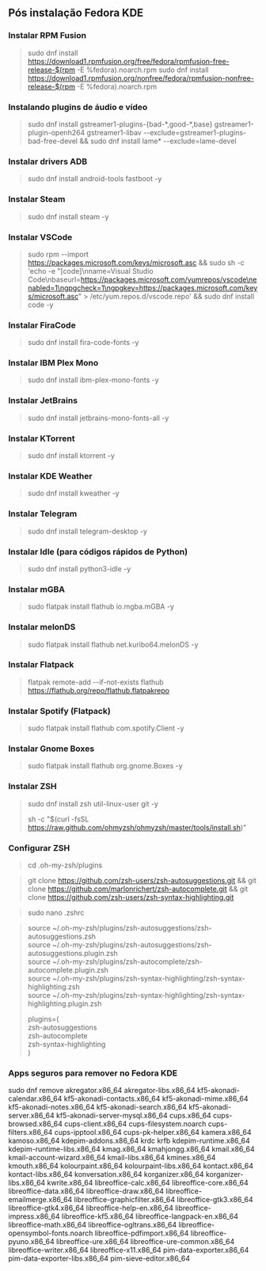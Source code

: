 ## Pós instalação Fedora KDE

### Instalar RPM Fusion

> sudo dnf install https://download1.rpmfusion.org/free/fedora/rpmfusion-free-release-$(rpm -E %fedora).noarch.rpm sudo dnf install https://download1.rpmfusion.org/nonfree/fedora/rpmfusion-nonfree-release-$(rpm -E %fedora).noarch.rpm

### Instalando plugins de áudio e vídeo

> sudo dnf install gstreamer1-plugins-{bad-\*,good-\*,base} gstreamer1-plugin-openh264 gstreamer1-libav --exclude=gstreamer1-plugins-bad-free-devel && sudo dnf install lame\* --exclude=lame-devel

### Instalar drivers ADB

> sudo dnf install android-tools fastboot -y

### Instalar Steam

> sudo dnf install steam -y

### Instalar VSCode

> sudo rpm --import https://packages.microsoft.com/keys/microsoft.asc && sudo sh -c 'echo -e "[code]\nname=Visual Studio Code\nbaseurl=https://packages.microsoft.com/yumrepos/vscode\nenabled=1\ngpgcheck=1\ngpgkey=https://packages.microsoft.com/keys/microsoft.asc" > /etc/yum.repos.d/vscode.repo' && sudo dnf install code -y

### Instalar FiraCode

> sudo dnf install fira-code-fonts -y

### Instalar IBM Plex Mono

> sudo dnf install ibm-plex-mono-fonts -y

### Instalar JetBrains

> sudo dnf install jetbrains-mono-fonts-all -y

### Instalar KTorrent

> sudo dnf install  ktorrent -y

### Instalar KDE Weather

> sudo dnf install kweather -y

### Instalar Telegram

> sudo dnf install  telegram-desktop -y

### Instalar Idle (para códigos rápidos de Python)

> sudo dnf install python3-idle -y

### Instalar mGBA

> sudo flatpak install flathub io.mgba.mGBA -y

### Instalar melonDS

> sudo flatpak install flathub net.kuribo64.melonDS -y

### Instalar Flatpack

> flatpak remote-add --if-not-exists flathub https://flathub.org/repo/flathub.flatpakrepo

### Instalar Spotify (Flatpack)

> sudo flatpak install flathub com.spotify.Client -y

### Instalar Gnome Boxes

> sudo flatpak install flathub org.gnome.Boxes -y

### Instalar ZSH

> sudo dnf install zsh util-linux-user git -y
>
> sh -c "$(curl -fsSL https://raw.github.com/ohmyzsh/ohmyzsh/master/tools/install.sh)"

### Configurar ZSH

> cd .oh-my-zsh/plugins

> git clone https://github.com/zsh-users/zsh-autosuggestions.git && git clone https://github.com/marlonrichert/zsh-autocomplete.git  && git clone https://github.com/zsh-users/zsh-syntax-highlighting.git

> sudo nano .zshrc

> source ~/.oh-my-zsh/plugins/zsh-autosuggestions/zsh-autosuggestions.zsh <br>
> source ~/.oh-my-zsh/plugins/zsh-autosuggestions/zsh-autosuggestions.plugin.zsh <br>
> source ~/.oh-my-zsh/plugins/zsh-autocomplete/zsh-autocomplete.plugin.zsh <br>
> source ~/.oh-my-zsh/plugins/zsh-syntax-highlighting/zsh-syntax-highlighting.zsh <br>
> source ~/.oh-my-zsh/plugins/zsh-syntax-highlighting/zsh-syntax-highlighting.plugin.zsh <br>
> 
> 
>  plugins=( <br>
>     zsh-autosuggestions <br>
>     zsh-autocomplete <br>
>     zsh-syntax-highlighting <br>
> )

### Apps seguros para remover no Fedora KDE

sudo dnf remove akregator.x86_64 akregator-libs.x86_64 kf5-akonadi-calendar.x86_64 kf5-akonadi-contacts.x86_64 kf5-akonadi-mime.x86_64 kf5-akonadi-notes.x86_64 kf5-akonadi-search.x86_64 kf5-akonadi-server.x86_64 kf5-akonadi-server-mysql.x86_64 cups.x86_64 cups-browsed.x86_64 cups-client.x86_64 cups-filesystem.noarch cups-filters.x86_64 cups-ipptool.x86_64 cups-pk-helper.x86_64 kamera.x86_64 kamoso.x86_64 kdepim-addons.x86_64 krdc krfb kdepim-runtime.x86_64 kdepim-runtime-libs.x86_64 kmag.x86_64 kmahjongg.x86_64 kmail.x86_64 kmail-account-wizard.x86_64 kmail-libs.x86_64 kmines.x86_64 kmouth.x86_64 kolourpaint.x86_64 kolourpaint-libs.x86_64 kontact.x86_64 kontact-libs.x86_64 konversation.x86_64 korganizer.x86_64 korganizer-libs.x86_64 kwrite.x86_64 libreoffice-calc.x86_64 libreoffice-core.x86_64 libreoffice-data.x86_64 libreoffice-draw.x86_64 libreoffice-emailmerge.x86_64 libreoffice-graphicfilter.x86_64 libreoffice-gtk3.x86_64 libreoffice-gtk4.x86_64 libreoffice-help-en.x86_64 libreoffice-impress.x86_64 libreoffice-kf5.x86_64 libreoffice-langpack-en.x86_64 libreoffice-math.x86_64 libreoffice-ogltrans.x86_64 libreoffice-opensymbol-fonts.noarch libreoffice-pdfimport.x86_64 libreoffice-pyuno.x86_64 libreoffice-ure.x86_64 libreoffice-ure-common.x86_64 libreoffice-writer.x86_64 libreoffice-x11.x86_64 pim-data-exporter.x86_64 pim-data-exporter-libs.x86_64 pim-sieve-editor.x86_64



